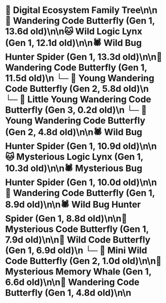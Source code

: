 # 🌳 Digital Ecosystem Family Tree\n\n🦋 Wandering Code Butterfly (Gen 1, 13.6d old)\n\n🐱 Wild Logic Lynx (Gen 1, 12.1d old)\n\n🕷️ Wild Bug Hunter Spider (Gen 1, 13.3d old)\n\n🦋 Wandering Code Butterfly (Gen 1, 11.5d old)\n  └─ 🦋 Young Wandering Code Butterfly (Gen 2, 5.8d old)\n    └─ 🦋 Little Young Wandering Code Butterfly (Gen 3, 0.2d old)\n  └─ 🦋 Young Wandering Code Butterfly (Gen 2, 4.8d old)\n\n🕷️ Wild Bug Hunter Spider (Gen 1, 10.9d old)\n\n🐱 Mysterious Logic Lynx (Gen 1, 10.3d old)\n\n🕷️ Mysterious Bug Hunter Spider (Gen 1, 10.0d old)\n\n🦋 Wandering Code Butterfly (Gen 1, 8.9d old)\n\n🕷️ Wild Bug Hunter Spider (Gen 1, 8.8d old)\n\n🦋 Mysterious Code Butterfly (Gen 1, 7.9d old)\n\n🦋 Wild Code Butterfly (Gen 1, 6.9d old)\n  └─ 🦋 Mini Wild Code Butterfly (Gen 2, 1.0d old)\n\n🐋 Mysterious Memory Whale (Gen 1, 6.6d old)\n\n🦋 Wandering Code Butterfly (Gen 1, 4.8d old)\n\n